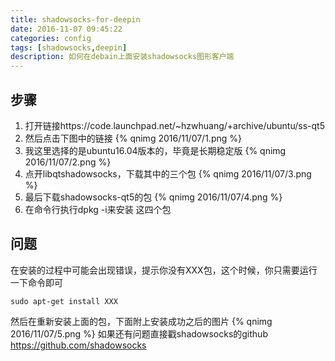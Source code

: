 ```yaml
---
title: shadowsocks-for-deepin
date: 2016-11-07 09:45:22
categories: config
tags: [shadowsocks,deepin]
description: 如何在debain上面安装shadowsocks图形客户端
---
```

## 步骤
1. 打开链接https://code.launchpad.net/~hzwhuang/+archive/ubuntu/ss-qt5
2. 然后点击下图中的链接
{% qnimg 2016/11/07/1.png %}
3. 我这里选择的是ubuntu16.04版本的，毕竟是长期稳定版
{% qnimg 2016/11/07/2.png %}
4. 点开libqtshadowsocks，下载其中的三个包
{% qnimg 2016/11/07/3.png %}
5. 最后下载shadowsocks-qt5的包
{% qnimg 2016/11/07/4.png %}
6. 在命令行执行dpkg -i来安装 这四个包

## 问题
在安装的过程中可能会出现错误，提示你没有XXX包，这个时候，你只需要运行一下命令即可
```shell
sudo apt-get install XXX
```
然后在重新安装上面的包，下面附上安装成功之后的图片
{% qnimg 2016/11/07/5.png %}
如果还有问题直接戳shadowsocks的github
https://github.com/shadowsocks

